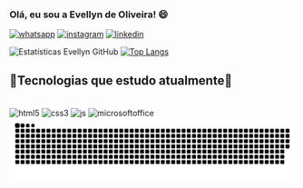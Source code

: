 ###  Olá, eu sou a Evellyn de Oliveira! 😄

[![ whatsapp ](https://img.shields.io/badge/WhatsApp-25D366?style=for-the-badge&logo=whatsapp&logoColor=white)](https://wa.me/+5511959733267?text=Ol%C3%A1%20)
[![ instagram ](https://img.shields.io/badge/Instagram-E4405F?style=for-the-badge&logo=instagram&logoColor=white)](https://www.instagram.com/evy_kordei/)
[![ linkedin ](https://img.shields.io/badge/LinkedIn-0077B5?style=for-the-badge&logo=linkedin&logoColor=white)](https://linkedin.com/in/evypersonal) 

![ Estatísticas Evellyn GitHub ](https://github-readme-stats.vercel.app/api?username=evypersonal&show_icons=true&theme=highcontrast)
[![Top Langs](https://github-readme-stats.vercel.app/api/top-langs/?username=evypersonal&layout=compact&show_icons=true&theme=algolia)](https://github.com/evypersonal/github-readme-stats)

##  🚀Tecnologias que estudo atualmente🚀

<div style="display: inline_block"><br/>
<img align="center" alt="html5" src="https://img.shields.io/badge/HTML5-E34F26?style=for-the-badge&logo=html5&logoColor=white" />
<img align="center" alt="css3" src="https://img.shields.io/badge/CSS3-1572B6?style=for-the-badge&logo=css3&logoColor=white" />
<img align="center" alt="js" src="https://img.shields.io/badge/JavaScript-F7DF1E?style=for-the-badge&logo=javascript&logoColor=black" />
<img align="center" alt="microsoftoffice" src="https://img.shields.io/badge/Microsoft_Office-D83B01?style=for-the-badge&logo=microsoft-office&logoColor=white" />
</div>

<div align="center">
  <picture>
    <source media="(prefers-color-scheme: dark)" srcset="https://raw.githubusercontent.com/evypersonal/evypersonal/output/github-contribution-grid-snake-dark.svg">
    <source media="(prefers-color-scheme: light)" srcset="https://raw.githubusercontent.com/evypersonal/evypersonal/output/github-contribution-grid-snake.svg">
    <img alt="github-snake" src="https://raw.githubusercontent.com/evypersonal/evypersonal/output/github-contribution-grid-snake.svg">
  </picture>
</div>
